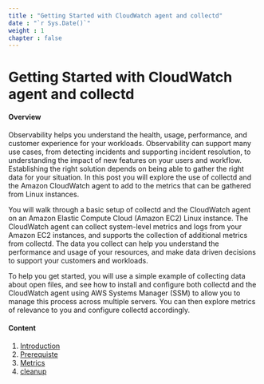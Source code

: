 ```yaml
---
title : "Getting Started with CloudWatch agent and collectd"
date : "`r Sys.Date()`"
weight : 1
chapter : false
---
```


# Getting Started with CloudWatch agent and collectd

#### Overview

Observability helps you understand the health, usage, performance, and customer experience for your workloads. Observability can support many use cases, from detecting incidents and supporting incident resolution, to understanding the impact of new features on your users and workflow. Establishing the right solution depends on being able to gather the right data for your situation. In this post you will explore the use of collectd and the Amazon CloudWatch agent to add to the metrics that can be gathered from Linux instances.

You will walk through a basic setup of collectd and the CloudWatch agent on an Amazon Elastic Compute Cloud (Amazon EC2) Linux instance. The CloudWatch agent can collect system-level metrics and logs from your Amazon EC2 instances, and supports the collection of additional metrics from collectd. The data you collect can help you understand the performance and usage of your resources, and make data driven decisions to support your customers and workloads.

To help you get started, you will use a simple example of collecting data about open files, and see how to install and configure both collectd and the CloudWatch agent using AWS Systems Manager (SSM) to allow you to manage this process across multiple servers. You can then explore metrics of relevance to you and configure collectd accordingly.


#### Content

1. [Introduction](1-introduce/)
2. [Prerequiste](2-prerequiste/)
3. [Metrics](3-metrics)
4. [cleanup](4-cleanup)

